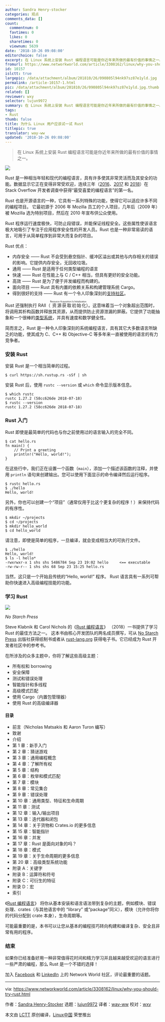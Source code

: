 ```yaml
---
author: Sandra Henry-stocker
categories: 观点
comments_data: []
count:
  commentnum: 0
  favtimes: 0
  likes: 0
  sharetimes: 0
  viewnum: 5639
date: '2018-10-26 09:08:00'
editorchoice: false
excerpt: 在 Linux 系统上安装 Rust 编程语言可能是你近年来所做的最有价值的事情之一。
fromurl: https://www.networkworld.com/article/3308162/linux/why-you-should-try-rust.html
id: 10157
islctt: true
largepic: /data/attachment/album/201810/26/090805l94nk97sz87e1yld.jpg
permalink: /article-10157-1.html
pic: /data/attachment/album/201810/26/090805l94nk97sz87e1yld.jpg.thumb.jpg
related: []
reviewer: wxy
selector: lujun9972
summary: 在 Linux 系统上安装 Rust 编程语言可能是你近年来所做的最有价值的事情之一。
tags:
- Rust
thumb: false
title: 为什么 Linux 用户应该试一试 Rust
titlepic: true
translator: way-ww
updated: '2018-10-26 09:08:00'
---
```



> 
> 在 Linux 系统上安装 Rust 编程语言可能是你近年来所做的最有价值的事情之一。
> 
> 
> 


![](/data/attachment/album/201810/26/090805l94nk97sz87e1yld.jpg)


Rust 是一种相当年轻和现代的编程语言，具有许多使其非常灵活而及其安全的功能。数据显示它正在变得非常受欢迎，连续三年（[2016](https://insights.stackoverflow.com/survey/2016#technology-most-loved-dreaded-and-wanted)、[2017](https://insights.stackoverflow.com/survey/2017#technology-most-loved-dreaded-and-wanted-languages) 和 [2018](https://insights.stackoverflow.com/survey/2018#technology-most-loved-dreaded-and-wanted-languages)）在 Stack Overflow 开发者调查中获得“最受喜爱的编程语言”的第一名。


Rust 也是开源语言的一种，它具有一系列特殊的功能，使得它可以适应许多不同的编程项目。 它最初源于 2006 年 Mozilla 员工的个人项目，几年后（2009 年）被 Mozilla 选为特别项目，然后在 2010 年宣布供公众使用。


Rust 程序运行速度极快，可防止段错误，并能保证线程安全。这些属性使该语言极大地吸引了专注于应用程序安全性的开发人员。Rust 也是一种非常易读的语言，可用于从简单程序到非常大而复杂的项目。


Rust 优点：


* 内存安全 —— Rust 不会受到悬空指针、缓冲区溢出或其他与内存相关的错误的影响。它提供内存安全，无回收垃圾。
* 通用 —— Rust 是适用于任何类型编程的语言
* 快速 —— Rust 在性能上与 C / C++ 相当，但具有更好的安全功能。
* 高效 —— Rust 是为了便于并发编程而构建的。
* 面向项目 —— Rust 具有内置的依赖关系和构建管理系统 Cargo。
* 得到很好的支持 —— Rust 有一个令人印象深刻的[支持社区](https://www.rust-lang.org/en-US/community.html)。


Rust 还强制执行 RAII（<ruby> 资源获取初始化 <rt>  Resource Acquisition Is Initialization </rt></ruby>）。这意味着当一个对象超出范围时，将调用其析构函数并释放其资源，从而提供防止资源泄漏的屏蔽。它提供了功能抽象和一个很棒的[类型系统](https://doc.rust-lang.org/reference/type-system.html)，并具有速度和数学健全性。


简而言之，Rust 是一种令人印象深刻的系统编程语言，具有其它大多数语言所缺乏的功能，使其成为 C、C++ 和 Objective-C 等多年来一直被使用的语言的有力竞争者。


### 安装 Rust


安装 Rust 是一个相当简单的过程。



```
$ curl https://sh.rustup.rs -sSf | sh
```

安装 Rust 后，使用 `rustc --version` 或 `which` 命令显示版本信息。



```
$ which rustc
rustc 1.27.2 (58cc626de 2018-07-18)
$ rustc --version
rustc 1.27.2 (58cc626de 2018-07-18)
```

### Rust 入门


Rust 即使是最简单的代码也与你之前使用过的语言输入的完全不同。



```
$ cat hello.rs
fn main() {
    // Print a greeting
    println!("Hello, world!");
}
```

在这些行中，我们正在设置一个函数（`main`），添加一个描述该函数的注释，并使用 `println` 语句来创建输出。您可以使用下面显示的命令编译然后运行程序。



```
$ rustc hello.rs
$ ./hello
Hello, world!
```

另外，你也可以创建一个“项目”（通常仅用于比这个更复杂的程序！）来保持代码的有序性。



```
$ mkdir ~/projects
$ cd ~/projects
$ mkdir hello_world
$ cd hello_world
```

请注意，即使是简单的程序，一旦编译，就会变成相当大的可执行文件。



```
$ ./hello
Hello, world!
$ ls -l hello*
-rwxrwxr-x 1 shs shs 5486784 Sep 23 19:02 hello     <== executable
-rw-rw-r-- 1 shs shs 68 Sep 23 15:25 hello.rs
```

当然，这只是一个开始且传统的“Hello, world!” 程序。 Rust 语言具有一系列可帮助你快速进入高级编程技能的功能。


### 学习 Rust


![](/data/attachment/album/201810/26/091030w78m17u8jodruj0j.png)


*No Starch Press*


Steve Klabnik 和 Carol Nichols 的《[Rust 编程语言](https://nostarch.com/Rust)》 （2018）一书提供了学习 Rust 的最佳方法之一。 这本书由核心开发团队的两名成员撰写，可从 [No Starch Press](https://nostarch.com/Rust) 出版社获得纸制书或者从 [rust-lang.org](https://doc.rust-lang.org/book/2018-edition/index.html) 获得电子书。它已经成为 Rust 开发者社区中的参考书。


在所涉及的众多主题中，你将了解这些高级主题：


* 所有权和 borrowing
* 安全保障
* 测试和错误处理
* 智能指针和多线程
* 高级模式匹配
* 使用 Cargo（内置包管理器）
* 使用 Rust 的高级编译器


#### 目录


* 前言（Nicholas Matsakis 和 Aaron Turon 编写）
* 致谢
* 介绍
* 第 1 章：新手入门
* 第 2 章：猜谜游戏
* 第 3 章：通用编程概念
* 第 4 章：了解所有权
* 第 5 章：结构
* 第 6 章：枚举和模式匹配
* 第 7 章：模块
* 第 8 章：常见集合
* 第 9 章：错误处理
* 第 10 章：通用类型、特征和生命周期
* 第 11 章：测试
* 第 12 章：输入/输出项目
* 第 13 章：迭代器和闭包
* 第 14 章：关于货物和 Crates.io 的更多信息
* 第 15 章：智能指针
* 第 16 章：并发
* 第 17 章：Rust 是面向对象的吗？
* 第 18 章：模式
* 第 19 章：关于生命周期的更多信息
* 第 20 章：高级类型系统功能
* 附录 A：关键字
* 附录 B：运算符和符号
* 附录 C：可衍生的特征
* 附录 D：宏
* 索引


《[Rust 编程语言](https://nostarch.com/Rust)》 将你从基本安装和语言语法带到复杂的主题，例如模块、错误处理、crates（与其他语言中的 “library” 或“package”同义），模块（允许你将你的代码分配到 crate 本身），生命周期等。


可能最重要的是，本书可以让您从基本的编程技巧转向构建和编译复杂、安全且非常有用的程序。


### 结束


如果你已经准备好用一种非常值得花时间和精力学习并且越来越受欢迎的语言进行一些严肃的编程，那么 Rust 是一个不错的选择！


加入 [Facebook](https://www.facebook.com/NetworkWorld/) 和 [LinkedIn](https://www.linkedin.com/company/network-world) 上的 Network World 社区，评论最重要的话题。




---


via: <https://www.networkworld.com/article/3308162/linux/why-you-should-try-rust.html>


作者：[Sandra Henry-Stocker](https://www.networkworld.com/author/Sandra-Henry_Stocker/) 选题：[lujun9972](https://github.com/lujun9972) 译者：[way-ww](https://github.com/way-ww) 校对：[wxy](https://github.com/wxy)


本文由 [LCTT](https://github.com/LCTT/TranslateProject) 原创编译，[Linux中国](https://linux.cn/) 荣誉推出